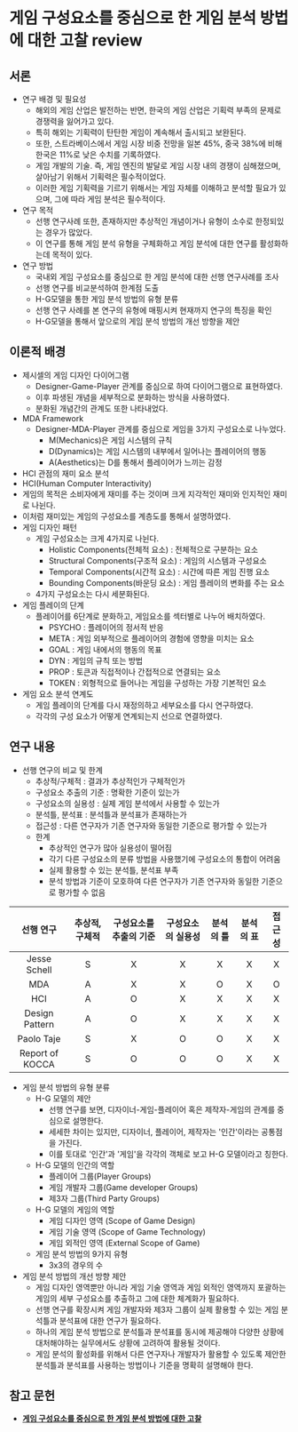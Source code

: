 # 게임 구성요소를 중심으로 한 게임 분석 방법에 대한 고찰 review

## 서론
- 연구 배경 및 필요성
  - 해외의 게임 산업은 발전하는 반면, 한국의 게임 산업은 기획력 부족의 문제로 경쟁력을 잃어가고 있다.
  - 특히 해외는 기획력이 탄탄한 게임이 계속해서 출시되고 보완된다.
  - 또한, 스트라베이스에서 게임 시장 비중 전망을 일본 45%, 중국 38%에 비해 한국은 11%로 낮은 수치를 기록하였다.
  - 게임 개발의 기술. 즉, 게임 엔진의 발달로 게임 시장 내의 경쟁이 심해졌으며, 살아남기 위해서 기획력은 필수적이었다.
  - 이러한 게임 기획력을 기르기 위해서는 게임 자체를 이해하고 분석할 필요가 있으며, 그에 따라 게임 분석은 필수적이다.
- 연구 목적
  - 선행 연구사례 또한, 존재하지만 추상적인 개념이거나 유형이 소수로 한정되있는 경우가 많았다.
  - 이 연구를 통해 게임 분석 유형을 구체화하고 게임 분석에 대한 연구를 활성화하는데 목적이 있다.
- 연구 방법
  - 국내외 게임 구성요소를 중심으로 한 게임 분석에 대한 선행 연구사례를 조사
  - 선행 연구를 비교분석하여 한계점 도출
  - H-G모델을 통한 게임 분석 방법의 유형 분류
  - 선행 연구 사례를 본 연구의 유형에 매핑시켜 현재까지 연구의 특징을 확인
  - H-G모델을 통해서 앞으로의 게임 분석 방법의 개선 방향을 제안
  
## 이론적 배경
- 제시셀의 게임 디자인 다이어그램
  - Designer-Game-Player 관계를 중심으로 하여 다이어그램으로 표현하였다.
  - 이후 파생된 개념을 세부적으로 분화하는 방식을 사용하였다.
  - 분화된 개념간의 관계도 또한 나타내었다.
- MDA Framework
  - Designer-MDA-Player 관계를 중심으로 게임을 3가지 구성요소로 나누었다.
    - M(Mechanics)은 게임 시스템의 규칙
    - D(Dynamics)는 게임 시스템의 내부에서 일어나는 플레이어의 행동
    - A(Aesthetics)는 D를 통해서 플레이어가 느끼는 감정
 - HCI 관점의 재미 요소 분석
  - HCI(Human Computer Interactivity)
  - 게임의 목적은 소비자에게 재미를 주는 것이며 크게 지각적인 재미와 인지적인 재미로 나뉜다.
  - 이처럼 재미있는 게임의 구성요소를 계층도를 통해서 설명하였다.
- 게임 디자인 패턴
  - 게임 구성요소는 크게 4가지로 나뉜다.
    - Holistic Components(전체적 요소) : 전체적으로 구분하는 요소
    - Structural Components(구조적 요소) : 게임의 시스템과 구성요소
    - Temporal Components(시간적 요소) : 시간에 따른 게임 진행 요소
    - Bounding Components(바운딩 요소) : 게임 플레이의 변화를 주는 요소
  - 4가지 구성요소는 다시 세분화된다.
- 게임 플레이의 단계
  - 플레이어를 6단계로 분화하고, 게임요소를 섹터별로 나누어 배치하였다.
    - PSYCHO : 플레이어의 정서적 반응
    - META : 게임 외부적으로 플레이어의 경험에 영향을 미치는 요소
    - GOAL : 게임 내에서의 행동의 목표
    - DYN : 게임의 규칙 또는 방법
    - PROP : 토큰과 직접적이나 간접적으로 연결되는 요소
    - TOKEN : 외형적으로 들어나는 게임을 구성하는 가장 기본적인 요소
- 게임 요소 분석 연계도
  - 게임 플레이의 단계를 다시 재정의하고 세부요소를 다시 연구하였다.
  - 각각의 구성 요소가 어떻게 연계되는지 선으로 연결하였다.
  
## 연구 내용
- 선행 연구의 비교 및 한계
  - 추상적/구체적 : 결과가 추상적인가 구체적인가
  - 구성요소 추출의 기준 : 명확한 기준이 있는가
  - 구성요소의 실용성 : 실제 게임 분석에서 사용할 수 있는가
  - 분석틀, 분석표 : 분석틀과 분석표가 존재하는가
  - 접근성 : 다른 연구자가 기존 연구자와 동일한 기준으로 평가할 수 있는가
  - 한계
    - 추상적인 연구가 많아 실용성이 떨어짐
    - 각기 다른 구성요소의 분류 방법을 사용했기에 구성요소의 통합이 어려움
    - 실제 활용할 수 있는 분석틀, 분석표 부족
    - 분석 방법과 기준이 모호하여 다른 연구자가 기존 연구자와 동일한 기준으로 평가할 수 없음
  
|**선행 연구**|**추상적,구체적**|**구성요소를 추출의 기준**|**구성요소의 실용성**|**분석의 틀**|**분석의 표**|**접근성**|
|:---:|:---:|:---:|:---:|:---:|:---:|:---:|
|Jesse Schell|S|X|X|X|X|X|
|MDA|A|X|X|O|X|O|
|HCI|A|O|X|X|X|X|
|Design Pattern|A|O|X|X|X|X|
|Paolo Taje|S|X|O|O|X|X|
|Report of KOCCA|S|O|O|O|X|X|

- 게임 분석 방법의 유형 분류
  - H-G 모델의 제안
    - 선행 연구를 보면, 디자이너-게임-플레이어 혹은 제작자-게임의 관계를 중심으로 설명한다.
    - 세세한 차이는 있지만, 디자이너, 플레이어, 제작자는 '인간'이라는 공통점을 가진다.
    - 이를 토대로 '인간'과 '게임'을 각각의 객체로 보고 H-G 모델이라고 칭한다.
  - H-G 모델의 인간의 역할
    - 플레이어 그룹(Player Groups)
    - 게임 개발자 그룹(Game developer Groups)
    - 제3자 그룹(Third Party Groups)
  - H-G 모델의 게임의 역할
    - 게임 디자인 영역 (Scope of Game Design)
    - 게임 기술 영역 (Scope of Game Technology)
    - 게임 외적인 영역 (External Scope of Game)
  - 게임 분석 방법의 9가지 유형
    - 3x3의 경우의 수
- 게임 분석 방법의 개선 방향 제안
  - 게임 디자인 영역뿐만 아니라 게임 기술 영역과 게임 외적인 영역까지 포괄하는 게임의 세부 구성요소를 추출하고 그에 대한 체계화가 필요하다.
  - 선행 연구를 확장시켜 게임 개발자와 제3자 그룹이 실제 활용할 수 있는 게임 분석틀과 분석표에 대한 연구가 필요하다.
  - 하나의 게임 분석 방법으로 분석틀과 분석표를 동시에 제공해야 다양한 상황에 대처해야하는 실무에서도 상황에 고려하여 활용될 것이다.
  - 게임 분석의 활성화를 위해서 다른 연구자나 개발자가 활용할 수 있도록 제안한 분석틀과 분석표를 사용하는 방법이나 기준을 명확히 설명해야 한다.

## 참고 문헌
- [**게임 구성요소를 중심으로 한 게임 분석 방법에 대한 고찰**](https://www.koreascience.or.kr/article/JAKO201532434264009.pdf)
